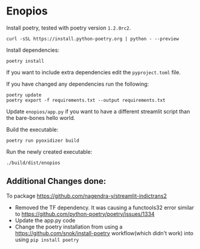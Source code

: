 # Enopios

Install poetry, tested with poetry version `1.2.0rc2`.

```
curl -sSL https://install.python-poetry.org | python - --preview
```

Install dependencies:

```
poetry install
```

If you want to include extra dependencies edit the `pyproject.toml` file.

If you have changed any dependencies run the following:

```
poetry update
poetry export -f requirements.txt --output requirements.txt
```

Update `enopios/app.py` if you want to have a different streamlit script than
the bare-bones hello world.

Build the executable:

```
poetry run pyoxidizer build
```

Run the newly created executable:

```
./build/dist/enopios
```

## Additional Changes done:
To package https://github.com/nagendra-y/streamlit-indictrans2  
- Removed the TF dependency. It was causing a functools32 error similar to https://github.com/python-poetry/poetry/issues/1334
- Update the app.py code
- Change the poetry installation from using a https://github.com/snok/install-poetry workflow(which didn't work) into using `pip install poetry`  
